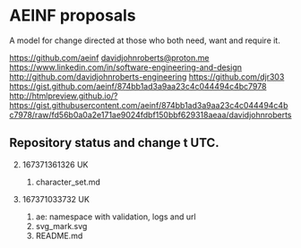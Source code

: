 # AEINF proposals

A model for change directed at those who both need, want and require it.

https://github.com/aeinf
davidjohnroberts@proton.me
https://www.linkedin.com/in/software-engineering-and-design
http://github.com/davidjohnroberts-engineering
https://github.com/djr303
https://gist.github.com/aeinf/874bb1ad3a9aa23c4c044494c4bc7978
http://htmlpreview.github.io/?https://gist.githubusercontent.com/aeinf/874bb1ad3a9aa23c4c044494c4bc7978/raw/fd56b0a0a2e171ae9024fdbf150bbf629318aeaa/davidjohnroberts

## Repository status and change t UTC.

2. 167371361326 UK
   1. character_set.md

1. 167371033732 UK
   1. ae: namespace with validation, logs and url
   2. svg_mark.svg
   3. README.md
